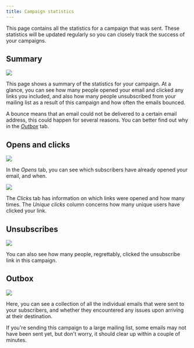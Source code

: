 ```yaml
---
title: Campaign statistics
---
```


This page contains all the statistics for a campaign that was sent. These statistics will be updated regularly so you can closely track the success of your campaigns.

## Summary

![](https://mailcoach.app/images/docs/app/campaigns/campaign-statistics-overview.png)

This page shows a summary of the statistics for your campaign. At a glance, you can see how many people opened your email and clicked any links you included, and also how many people unsubscribed from your mailing list as a result of this campaign and how often the emails bounced.

A bounce means that an email could not be delivered to a certain email address, this could happen for several reasons. You can better find out why in the [_Outbox_](https://mailcoach.app/docs/app/campaigns/campaign-statistics#outbox) tab.

## Opens and clicks

![](https://mailcoach.app/images/docs/app/campaigns/campaign-statistics-opens.png)

In the _Opens_ tab, you can see which subscribers have already opened your email, and when.

![](https://mailcoach.app/images/docs/app/campaigns/campaign-statistics-clicks.png)

The _Clicks_ tab has information on which links were opened and how many times. The _Unique clicks_ column concerns how many unique users have clicked your link.

## Unsubscribes

![](https://mailcoach.app/images/docs/app/campaigns/campaign-statistics-unsubscribes.png)

You can also see how many people, regrettably, clicked the unsubscribe link in this campaign.

## Outbox

![](https://mailcoach.app/images/docs/app/campaigns/campaign-statistics-outbox.png)

Here, you can see a collection of all the individual emails that were sent to your subscribers, and whether they encountered any issues upon arriving at their destination.

If you're sending this campaign to a large mailing list, some emails may not have been sent yet, but don't worry, it should clear up within a couple of minutes.
